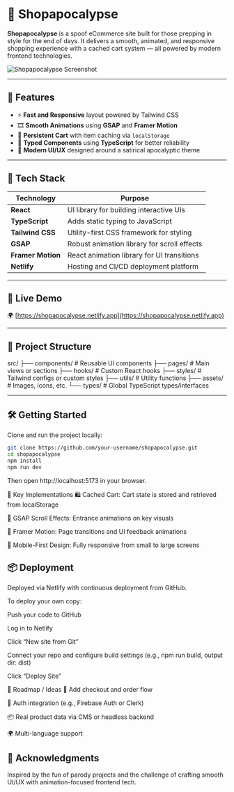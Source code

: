 # 🛒 Shopapocalypse

**Shopapocalypse** is a spoof eCommerce site built for those prepping in style for the end of days. It delivers a smooth, animated, and responsive shopping experience with a cached cart system — all powered by modern frontend technologies.

![Shopapocalypse Screenshot](./public/shopapo.png)

---

## 🚀 Features

- ⚡ **Fast and Responsive** layout powered by Tailwind CSS
- 🎞️ **Smooth Animations** using **GSAP** and **Framer Motion**
- 🛒 **Persistent Cart** with item caching via `localStorage`
- 🧠 **Typed Components** using **TypeScript** for better reliability
- 💅 **Modern UI/UX** designed around a satirical apocalyptic theme

---

## 🧪 Tech Stack

| Technology        | Purpose                                     |
| ----------------- | ------------------------------------------- |
| **React**         | UI library for building interactive UIs     |
| **TypeScript**    | Adds static typing to JavaScript            |
| **Tailwind CSS**  | Utility-first CSS framework for styling     |
| **GSAP**          | Robust animation library for scroll effects |
| **Framer Motion** | React animation library for UI transitions  |
| **Netlify**       | Hosting and CI/CD deployment platform       |

---

## 📸 Live Demo

🌍 [https://shopapocalypse.netlify.app](https://shopapocalypse.netlify.app)

---

## 📁 Project Structure

src/
├── components/ # Reusable UI components
├── pages/ # Main views or sections
├── hooks/ # Custom React hooks
├── styles/ # Tailwind configs or custom styles
├── utils/ # Utility functions
├── assets/ # Images, icons, etc.
└── types/ # Global TypeScript types/interfaces

---

## 🛠️ Getting Started

Clone and run the project locally:

```bash
git clone https://github.com/your-username/shopapocalypse.git
cd shopapocalypse
npm install
npm run dev
```

Then open http://localhost:5173 in your browser.

🔐 Key Implementations
🛍 Cached Cart: Cart state is stored and retrieved from localStorage

💫 GSAP Scroll Effects: Entrance animations on key visuals

🔄 Framer Motion: Page transitions and UI feedback animations

📱 Mobile-First Design: Fully responsive from small to large screens

## 📦 Deployment
Deployed via Netlify with continuous deployment from GitHub.

To deploy your own copy:

Push your code to GitHub

Log in to Netlify

Click “New site from Git”

Connect your repo and configure build settings (e.g., npm run build, output dir: dist)

Click “Deploy Site”

🔮 Roadmap / Ideas
🧾 Add checkout and order flow

🔐 Auth integration (e.g., Firebase Auth or Clerk)

📦 Real product data via CMS or headless backend

🌍 Multi-language support

## 🙏 Acknowledgments
Inspired by the fun of parody projects and the challenge of crafting smooth UI/UX with animation-focused frontend tech.
